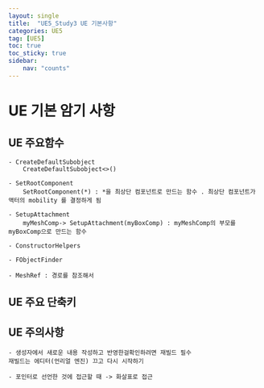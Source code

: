 ```yaml
---
layout: single
title:  "UE5_Study3 UE 기본사항"
categories: UE5
tag: [UE5]
toc: true
toc_sticky: true
sidebar:
    nav: "counts"
---
```




# UE 기본 암기 사항

## UE 주요함수

    - CreateDefaultSubobject
        CreateDefaultSubobject<>()

    - SetRootComponent
        SetRootComponent(*) : *을 최상단 컴포넌트로 만드는 함수 . 최상단 컴포넌트가 액터의 mobility 를 결정하게 됨 

    - SetupAttachment
        myMeshComp-> SetupAttachment(myBoxComp) : myMeshComp의 부모를 myBoxComp으로 만드는 함수

    - ConstructorHelpers

    - FObjectFinder

    - MeshRef : 경로를 참조해서


## UE 주요 단축키

## UE 주의사항

    - 생성자에서 새로운 내용 작성하고 반영한걸확인하려면 재빌드 필수
    재빌드는 에디터(언리얼 엔진) 끄고 다시 시작하기 

    - 포인터로 선언한 것에 접근할 때 -> 화살표로 접근

